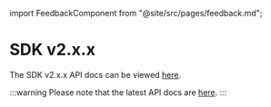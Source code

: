 import FeedbackComponent from "@site/src/pages/feedback.md";

# SDK v2.x.x

The SDK v2.x.x API docs can be viewed [here](https://docs.lit-js-sdk-v2.litprotocol.com/).

:::warning
Please note that the latest API docs are [here](https://developer.litprotocol.com/api-reference/latest/).
:::
<FeedbackComponent/>
